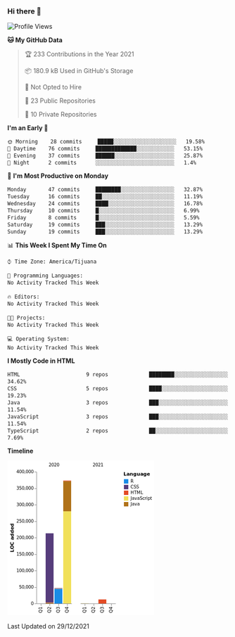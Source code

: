 ### Hi there 👋

<!--START_SECTION:waka-->
![Profile Views](http://img.shields.io/badge/Profile%20Views-0-blue)

**🐱 My GitHub Data** 

> 🏆 233 Contributions in the Year 2021
 > 
> 📦 180.9 kB Used in GitHub's Storage 
 > 
> 🚫 Not Opted to Hire
 > 
> 📜 23 Public Repositories 
 > 
> 🔑 10 Private Repositories  
 > 
**I'm an Early 🐤** 

```text
🌞 Morning    28 commits     █████░░░░░░░░░░░░░░░░░░░░   19.58% 
🌆 Daytime    76 commits     █████████████░░░░░░░░░░░░   53.15% 
🌃 Evening    37 commits     ██████░░░░░░░░░░░░░░░░░░░   25.87% 
🌙 Night      2 commits      ░░░░░░░░░░░░░░░░░░░░░░░░░   1.4%

```
📅 **I'm Most Productive on Monday** 

```text
Monday       47 commits     ████████░░░░░░░░░░░░░░░░░   32.87% 
Tuesday      16 commits     ██░░░░░░░░░░░░░░░░░░░░░░░   11.19% 
Wednesday    24 commits     ████░░░░░░░░░░░░░░░░░░░░░   16.78% 
Thursday     10 commits     █░░░░░░░░░░░░░░░░░░░░░░░░   6.99% 
Friday       8 commits      █░░░░░░░░░░░░░░░░░░░░░░░░   5.59% 
Saturday     19 commits     ███░░░░░░░░░░░░░░░░░░░░░░   13.29% 
Sunday       19 commits     ███░░░░░░░░░░░░░░░░░░░░░░   13.29%

```


📊 **This Week I Spent My Time On** 

```text
⌚︎ Time Zone: America/Tijuana

💬 Programming Languages: 
No Activity Tracked This Week

🔥 Editors: 
No Activity Tracked This Week

🐱‍💻 Projects: 
No Activity Tracked This Week

💻 Operating System: 
No Activity Tracked This Week

```

**I Mostly Code in HTML** 

```text
HTML                     9 repos             ████████░░░░░░░░░░░░░░░░░   34.62% 
CSS                      5 repos             ████░░░░░░░░░░░░░░░░░░░░░   19.23% 
Java                     3 repos             ███░░░░░░░░░░░░░░░░░░░░░░   11.54% 
JavaScript               3 repos             ███░░░░░░░░░░░░░░░░░░░░░░   11.54% 
TypeScript               2 repos             ██░░░░░░░░░░░░░░░░░░░░░░░   7.69%

```


**Timeline**

![Chart not found](https://raw.githubusercontent.com/Aarushi-Pandey/Aarushi-Pandey/main/charts/bar_graph.png) 


 Last Updated on 29/12/2021
<!--END_SECTION:waka-->
